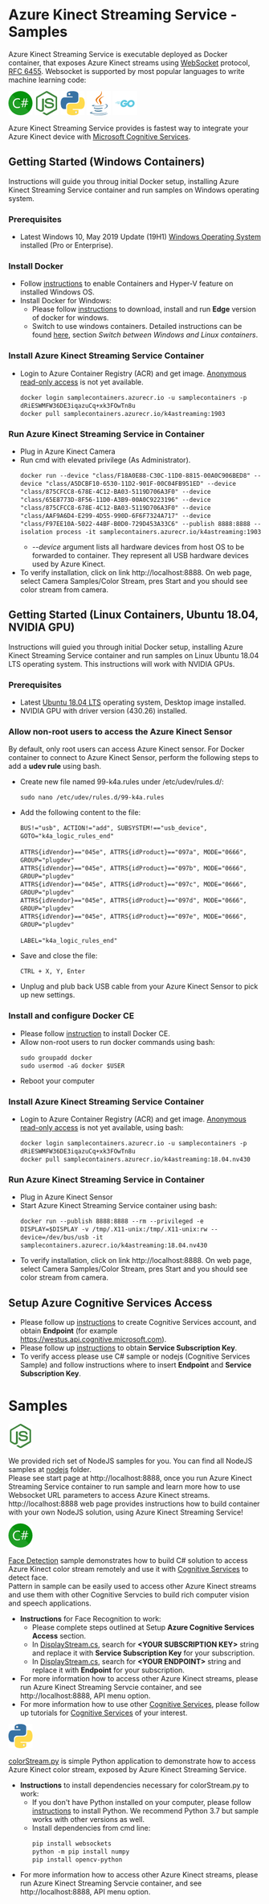 
# Azure Kinect Streaming Service - Samples

Azure Kinect Streaming Service is executable deployed as Docker container, that exposes Azure Kinect streams using [WebSocket](https://www.websocket.org/) protocol, [RFC 6455](https://tools.ietf.org/html/rfc6455). 
Websocket is supported by most popular languages to write machine learning code: 

![C#](images/logo_Csharp.png) ![NodeJS](images/logo_nodejs.png)	![Python](images/logo_python.png) ![Java](images/logo_java.png)	![Go](images/logo_go.png)

Azure Kinect Streaming Service provides is fastest way to integrate your Azure Kinect device with [Microsoft Cognitive Services](https://azure.microsoft.com/en-us/services/cognitive-services/).

## Getting Started (Windows Containers)
Instructions will guide you throug initial Docker setup, installing Azure Kinect Streaming Service container and run samples on Windows operating system.

### Prerequisites
- Latest Windows 10, May 2019 Update (19H1) [Windows Operating System](https://www.microsoft.com/en-us/software-download/windows10) installed (Pro or Enterprise).

### Install Docker
- Follow [instructions](https://docs.microsoft.com/en-us/virtualization/windowscontainers/quick-start/quick-start-windows-10) to enable Containers and Hyper-V feature on installed Windows OS.
- Install Docker for Windows:
  - Please follow [instructions](https://hub.docker.com/editions/community/docker-ce-desktop-windows) to download, install and run **Edge** version of docker for windows.
  - Switch to use windows containers. Detailed instructions can be found [here](https://docs.docker.com/docker-for-windows/#docker-settings-dialog), section *Switch between Windows and Linux containers*. 
### Install Azure Kinect Streaming Service Container
- Login to Azure Container Registry (ACR) and get image. [Anonymous read-only access]((https://feedback.azure.com/forums/903958-azure-container-registry/suggestions/31655977-configure-permissions-at-a-repository-level)) is not yet available.
	```
	docker login samplecontainers.azurecr.io -u samplecontainers -p dRiESWMFW36DE3iqazuCq+xk3FOwTn8u
	docker pull samplecontainers.azurecr.io/k4astreaming:1903
	``` 
### Run Azure Kinect Streaming Service in Container
- Plug in Azure Kinect Camera
- Run cmd with elevated privilege (As Administrator).
	```
	docker run --device "class/F18A0E88-C30C-11D0-8815-00A0C906BED8" --device "class/A5DCBF10-6530-11D2-901F-00C04FB951ED" --device "class/875CFCC8-678E-4C12-BA03-5119D706A3F0" --device "class/65E8773D-8F56-11D0-A3B9-00A0C9223196" --device "class/875CFCC8-678E-4C12-BA03-5119D706A3F0" --device "class/AAF9A6D4-E299-4D55-990D-6F6F7324A717" --device "class/F97EE10A-5022-44BF-B0D0-729D453A33C6" --publish 8888:8888 --isolation process -it samplecontainers.azurecr.io/k4astreaming:1903
	```
    - *--device* argument lists all hardware devices from host OS to be forwarded to container. They represent all USB hardware devices used by Azure Kinect.
- To verify installation, click on link http://localhost:8888. On web page, select Camera Samples/Color Stream, pres Start and you should see color stream from camera.

## Getting Started (Linux Containers, Ubuntu 18.04, NVIDIA GPU)
Instructions will guied you through initial Docker setup, installing Azure Kinect Streaming Service container and run samples on Linux Ubuntu 18.04 LTS operating system. This instructions will work with NVIDIA GPUs.
### Prerequisites
 - Latest [Ubuntu 18.04 LTS](http://releases.ubuntu.com/18.04/) operating system, Desktop image installed.
 - NVIDIA GPU with driver version (430.26) installed.

### Allow non-root users to access the Azure Kinect Sensor
By default, only root users can access Azure Kinect sensor. For Docker container to connect to Azure Kinect Sensor, perform the following steps to add a **udev rule** using bash.
- Create new file named 99-k4a.rules under /etc/udev/rules.d/:
  ```
  sudo nano /etc/udev/rules.d/99-k4a.rules
  ```
- Add the following content to the file:
  ```
  BUS!="usb", ACTION!="add", SUBSYSTEM!=="usb_device", GOTO="k4a_logic_rules_end"
  
  ATTRS{idVendor}=="045e", ATTRS{idProduct}=="097a", MODE="0666", GROUP="plugdev"
  ATTRS{idVendor}=="045e", ATTRS{idProduct}=="097b", MODE="0666", GROUP="plugdev"
  ATTRS{idVendor}=="045e", ATTRS{idProduct}=="097c", MODE="0666", GROUP="plugdev"
  ATTRS{idVendor}=="045e", ATTRS{idProduct}=="097d", MODE="0666", GROUP="plugdev"
  ATTRS{idVendor}=="045e", ATTRS{idProduct}=="097e", MODE="0666", GROUP="plugdev"
  
  LABEL="k4a_logic_rules_end"
  ```
- Save and close the file:
  ```
  CTRL + X, Y, Enter
  ```
- Unplug and plub back USB cable from your Azure Kinect Sensor to pick up new settings.

### Install and configure Docker CE
- Please follow [instruction](https://docs.docker.com/install/linux/docker-ce/ubuntu/) to install Docker CE.
- Allow non-root users to run docker commands using bash:
  ```
  sudo groupadd docker
  sudo usermod -aG docker $USER
  ```
- Reboot your computer

### Install Azure Kinect Streaming Service Container
- Login to Azure Container Registry (ACR) and get image. [Anonymous read-only access]((https://feedback.azure.com/forums/903958-azure-container-registry/suggestions/31655977-configure-permissions-at-a-repository-level)) is not yet available, using bash:
	```
	docker login samplecontainers.azurecr.io -u samplecontainers -p dRiESWMFW36DE3iqazuCq+xk3FOwTn8u
	docker pull samplecontainers.azurecr.io/k4astreaming:18.04.nv430
	``` 
### Run Azure Kinect Streaming Service in Container
- Plug in Azure Kinect Sensor
- Start Azure Kinect Streaming Service container using bash:
	```
	docker run --publish 8888:8888 --rm --privileged -e DISPLAY=$DISPLAY -v /tmp/.X11-unix:/tmp/.X11-unix:rw --device=/dev/bus/usb -it samplecontainers.azurecr.io/k4astreaming:18.04.nv430
	```
- To verify installation, click on link http://localhost:8888. On web page, select Camera Samples/Color Stream, pres Start and you should see color stream from camera.

## Setup Azure Cognitive Services Access
- Please follow up [instructions](https://docs.microsoft.com/en-us/azure/cognitive-services/cognitive-services-apis-create-account) to create Cognitive Services account, and obtain **Endpoint** (for example https://westus.api.cognitive.microsoft.com).
- Please follow up [instructions](https://docs.microsoft.com/en-us/azure/cognitive-services/authentication) to obtain **Service Subscription Key**.
- To verify access please use C# sample or nodejs (Cognitive Services Sample) and follow instructions where to insert **Endpoint** and **Service Subscription Key**.

# Samples
![NodeJS](images/logo_nodejs.png)

We provided rich set of NodeJS samples for you. You can find all NodeJS samples at [nodejs](nodejs) folder.  
Please see start page at http://localhost:8888, once you run Azure Kinect Streaming Service container to run sample and learn more how to use Websocket URL parameters to access Azure Kinect streams.  
http://localhost:8888 web page provides instructions how to build container with your own NodeJS solution, using Azure Kinect Streaming Service!  
  
![C#](images/logo_Csharp.png)

[Face Detection](c-sharp) sample demonstrates how to build C# solution to access Azure Kinect color stream remotely and use it with [Cognitive Services](https://azure.microsoft.com/en-us/services/cognitive-services/) to detect face.  
Pattern in sample can be easily used to access other Azure Kinect streams and use them with other Cognitive Servcies to build rich computer vision and speech applications.
- **Instructions** for Face Recognition to work:
	- Please complete steps outlined at Setup **Azure Cognitive Services Access** section.
    - In [DisplayStream.cs](c-sharp/FaceDetection/DisplayStream.cs), search for **\<YOUR SUBSCRIPTION KEY>** string and replace it with **Service Subscription Key** for your subscription.
    - In [DisplayStream.cs](c-sharp/FaceDetection/DisplayStream.cs), search for **\<YOUR ENDPOINT>** string and replace it with **Endpoint** for your subscription.
- For more information how to access other Azure Kinect streams, please run Azure Kinect Streaming Servcie container, and see http://localhost:8888, API menu option.
- For more information how to use other [Cognitive Services](https://azure.microsoft.com/en-us/services/cognitive-services/), please follow up tutorials for [Cognitive Services](https://azure.microsoft.com/en-us/services/cognitive-services/) of your interest.

![Python](images/logo_python.png)

[colorStream.py](python/colorStream.py) is simple Python application to demonstrate how to access Azure Kinect color stream, exposed by Azure Kinect Streaming Service.
- **Instructions** to install dependencies necessary for colorStream.py to work:
  - If you don't have Python installed on your computer, please follow [instructions](https://www.python.org/) to install Python. We recommend Python 3.7 but sample works with other versions as well.
  - Install dependencies from cmd line:
	```
	pip install websockets
	python -m pip install numpy
	pip install opencv-python
	``` 
- For more information how to access other Azure Kinect streams, please run Azure Kinect Streaming Servcie container, and see http://localhost:8888, API menu option.  
